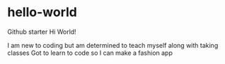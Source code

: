 # hello-world
Github starter
Hi World!

I am new to coding but am determined to teach myself along with taking classes
Got to learn to code so I can make a fashion app
